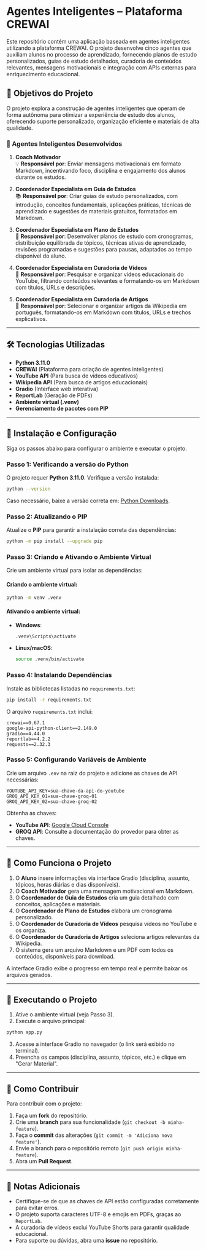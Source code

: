 # Agentes Inteligentes – Plataforma CREWAI

Este repositório contém uma aplicação baseada em agentes inteligentes utilizando a plataforma CREWAI. O projeto desenvolve cinco agentes que auxiliam alunos no processo de aprendizado, fornecendo planos de estudo personalizados, guias de estudo detalhados, curadoria de conteúdos relevantes, mensagens motivacionais e integração com APIs externas para enriquecimento educacional.

## 📌 Objetivos do Projeto

O projeto explora a construção de agentes inteligentes que operam de forma autônoma para otimizar a experiência de estudo dos alunos, oferecendo suporte personalizado, organização eficiente e materiais de alta qualidade.

### 🧠 Agentes Inteligentes Desenvolvidos

1. **Coach Motivador**  
   💡 **Responsável por**: Enviar mensagens motivacionais em formato Markdown, incentivando foco, disciplina e engajamento dos alunos durante os estudos.

2. **Coordenador Especialista em Guia de Estudos**  
   📚 **Responsável por**: Criar guias de estudo personalizados, com introdução, conceitos fundamentais, aplicações práticas, técnicas de aprendizado e sugestões de materiais gratuitos, formatados em Markdown.

3. **Coordenador Especialista em Plano de Estudos**  
   📅 **Responsável por**: Desenvolver planos de estudo com cronogramas, distribuição equilibrada de tópicos, técnicas ativas de aprendizado, revisões programadas e sugestões para pausas, adaptados ao tempo disponível do aluno.

4. **Coordenador Especialista em Curadoria de Vídeos**  
   🎥 **Responsável por**: Pesquisar e organizar vídeos educacionais do YouTube, filtrando conteúdos relevantes e formatando-os em Markdown com títulos, URLs e descrições.

5. **Coordenador Especialista em Curadoria de Artigos**  
   📜 **Responsável por**: Selecionar e organizar artigos da Wikipedia em português, formatando-os em Markdown com títulos, URLs e trechos explicativos.

---

## 🛠️ Tecnologias Utilizadas

- **Python 3.11.0**  
- **CREWAI** (Plataforma para criação de agentes inteligentes)  
- **YouTube API** (Para busca de vídeos educativos)  
- **Wikipedia API** (Para busca de artigos educacionais)  
- **Gradio** (Interface web interativa)  
- **ReportLab** (Geração de PDFs)  
- **Ambiente virtual (.venv)**  
- **Gerenciamento de pacotes com PIP**

---

## 📌 Instalação e Configuração

Siga os passos abaixo para configurar o ambiente e executar o projeto.

### Passo 1: Verificando a versão do Python

O projeto requer **Python 3.11.0**. Verifique a versão instalada:

```sh
python --version
```

Caso necessário, baixe a versão correta em: [Python Downloads](https://www.python.org/downloads/).

### Passo 2: Atualizando o PIP

Atualize o **PIP** para garantir a instalação correta das dependências:

```sh
python -m pip install --upgrade pip
```

### Passo 3: Criando e Ativando o Ambiente Virtual

Crie um ambiente virtual para isolar as dependências:

#### Criando o ambiente virtual:
```sh
python -m venv .venv
```

#### Ativando o ambiente virtual:
- **Windows**:
  ```sh
  .venv\Scripts\activate
  ```
- **Linux/macOS**:
  ```sh
  source .venv/bin/activate
  ```

### Passo 4: Instalando Dependências

Instale as bibliotecas listadas no `requirements.txt`:

```sh
pip install -r requirements.txt
```

O arquivo `requirements.txt` inclui:
```
crewai==0.67.1
google-api-python-client==2.149.0
gradio==4.44.0
reportlab==4.2.2
requests==2.32.3
```

### Passo 5: Configurando Variáveis de Ambiente

Crie um arquivo `.env` na raiz do projeto e adicione as chaves de API necessárias:

```
YOUTUBE_API_KEY=sua-chave-da-api-do-youtube
GROQ_API_KEY_01=sua-chave-groq-01
GROQ_API_KEY_02=sua-chave-groq-02
```

Obtenha as chaves:
- **YouTube API**: [Google Cloud Console](https://console.cloud.google.com/)
- **GROQ API**: Consulte a documentação do provedor para obter as chaves.

---

## 📖 Como Funciona o Projeto

1. O **Aluno** insere informações via interface Gradio (disciplina, assunto, tópicos, horas diárias e dias disponíveis).
2. O **Coach Motivador** gera uma mensagem motivacional em Markdown.
3. O **Coordenador de Guia de Estudos** cria um guia detalhado com conceitos, aplicações e materiais.
4. O **Coordenador de Plano de Estudos** elabora um cronograma personalizado.
5. O **Coordenador de Curadoria de Vídeos** pesquisa vídeos no YouTube e os organiza.
6. O **Coordenador de Curadoria de Artigos** seleciona artigos relevantes da Wikipedia.
7. O sistema gera um arquivo Markdown e um PDF com todos os conteúdos, disponíveis para download.

A interface Gradio exibe o progresso em tempo real e permite baixar os arquivos gerados.

---

## 🚀 Executando o Projeto

1. Ative o ambiente virtual (veja Passo 3).
2. Execute o arquivo principal:

```sh
python app.py
```

3. Acesse a interface Gradio no navegador (o link será exibido no terminal).
4. Preencha os campos (disciplina, assunto, tópicos, etc.) e clique em "Gerar Material".

---

## 📌 Como Contribuir

Para contribuir com o projeto:

1. Faça um **fork** do repositório.
2. Crie uma **branch** para sua funcionalidade (`git checkout -b minha-feature`).
3. Faça o **commit** das alterações (`git commit -m 'Adiciona nova feature'`).
4. Envie a branch para o repositório remoto (`git push origin minha-feature`).
5. Abra um **Pull Request**.

---

## 📝 Notas Adicionais

- Certifique-se de que as chaves de API estão configuradas corretamente para evitar erros.
- O projeto suporta caracteres UTF-8 e emojis em PDFs, graças ao `ReportLab`.
- A curadoria de vídeos exclui YouTube Shorts para garantir qualidade educacional.
- Para suporte ou dúvidas, abra uma **issue** no repositório.